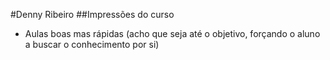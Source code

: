 #Denny Ribeiro
##Impressões do curso

 - Aulas boas mas rápidas (acho que seja até o objetivo, forçando o aluno a buscar o conhecimento por si)
 
